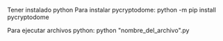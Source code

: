 Tener instalado python
Para instalar pycryptodome: python -m pip install pycryptodome  

Para ejecutar archivos python: python "nombre_del_archivo".py
